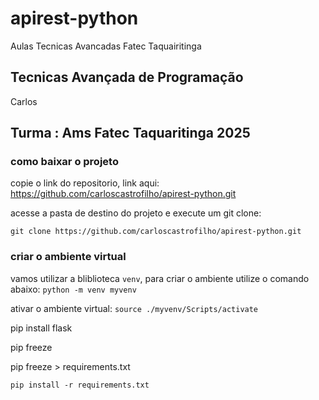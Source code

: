 # apirest-python
Aulas Tecnicas Avancadas Fatec Taquairitinga

## Tecnicas Avançada de Programação
Carlos 

## Turma : Ams Fatec Taquaritinga 2025

### como baixar o projeto
copie o link do repositorio, link aqui: https://github.com/carloscastrofilho/apirest-python.git

acesse a pasta de destino do projeto e execute um git clone:

`git clone https://github.com/carloscastrofilho/apirest-python.git`


### criar o ambiente virtual
vamos utilizar a bliblioteca `venv`, para criar o ambiente utilize o comando abaixo:
`python -m venv myvenv`

ativar o ambiente virtual:
`source ./myvenv/Scripts/activate`

pip install flask

pip freeze

pip freeze > requirements.txt


    pip install -r requirements.txt